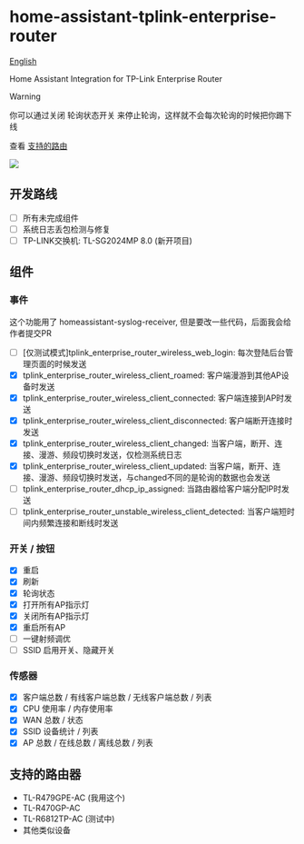 # home-assistant-tplink-enterprise-router

[English](./README_en.md)

Home Assistant Integration for TP-Link Enterprise Router

> [!WARNING]
> 你可以通过关闭 轮询状态开关 来停止轮询，这样就不会每次轮询的时候把你踢下线

查看 [支持的路由](#supports)

<img src="https://raw.githubusercontent.com/copydog/home-assistant-tplink-enterprise-router/refs/heads/main/docs/media/screenshot.png">

## 开发路线
- [ ] 所有未完成组件
- [ ] 系统日志丢包检测与修复
- [ ] TP-LINK交换机: TL-SG2024MP 8.0 (新开项目)

## 组件
### 事件
这个功能用了 homeassistant-syslog-receiver, 但是要改一些代码，后面我会给作者提交PR

- [ ] [仅测试模式]tplink_enterprise_router_wireless_web_login: 每次登陆后台管理页面的时候发送
- [x] tplink_enterprise_router_wireless_client_roamed: 客户端漫游到其他AP设备时发送
- [x] tplink_enterprise_router_wireless_client_connected: 客户端连接到AP时发送
- [x] tplink_enterprise_router_wireless_client_disconnected: 客户端断开连接时发送
- [x] tplink_enterprise_router_wireless_client_changed: 当客户端，断开、连接、漫游、频段切换时发送，仅检测系统日志
- [x] tplink_enterprise_router_wireless_client_updated: 当客户端，断开、连接、漫游、频段切换时发送，与changed不同的是轮询的数据也会发送
- [ ] tplink_enterprise_router_dhcp_ip_assigned: 当路由器给客户端分配IP时发送
- [ ] tplink_enterprise_router_unstable_wireless_client_detected: 当客户端短时间内频繁连接和断线时发送

### 开关 / 按钮
- [x] 重启
- [x] 刷新
- [x] 轮询状态
- [x] 打开所有AP指示灯
- [x] 关闭所有AP指示灯
- [x] 重启所有AP
- [ ] 一键射频调优
- [ ] SSID 启用开关、隐藏开关

### 传感器
- [x] 客户端总数 / 有线客户端总数 / 无线客户端总数 / 列表
- [x] CPU 使用率 / 内存使用率
- [x] WAN 总数 / 状态
- [x] SSID 设备统计 / 列表
- [x] AP 总数 / 在线总数 / 离线总数 / 列表

## <a id="supports">支持的路由器</a>
- TL-R479GPE-AC (我用这个)
- TL-R470GP-AC
- TL-R6812TP-AC (测试中)
- 其他类似设备
